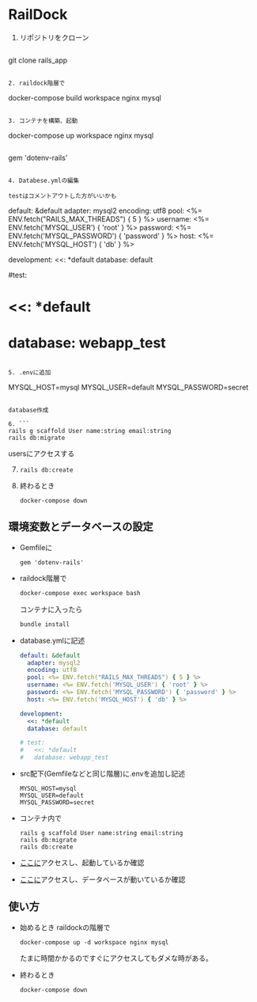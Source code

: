 # RailDock

1. リポジトリをクローン
   
   ```
git clone  rails_app
   ```
   
2. raildock階層で

   ```
   docker-compose build workspace nginx mysql
   ```

3. コンテナを構築、起動

   ```
   docker-compose up workspace nginx mysql
   ```

   ```
   gem 'dotenv-rails'
   ```

4. Databese.ymlの編集

   testはコメントアウトした方がいいかも

   ```
   default: &default
     adapter: mysql2
     encoding: utf8
     pool: <%= ENV.fetch("RAILS_MAX_THREADS") { 5 } %>
     username: <%= ENV.fetch('MYSQL_USER') { 'root' } %>
     password: <%= ENV.fetch('MYSQL_PASSWORD') { 'password' } %>
     host: <%= ENV.fetch('MYSQL_HOST') { 'db' } %>
   
   development:
     <<: *default
     database: default
   
   #test:
   #  <<: *default
   #  database: webapp_test
   ```

5. .envに追加

   ```
   MYSQL_HOST=mysql
   MYSQL_USER=default
   MYSQL_PASSWORD=secret
   ```

   database作成

6. ```
   rails g scaffold User name:string email:string
   rails db:migrate
   ```

   usersにアクセスする

7. ```
   rails db:create
   ```

8. 終わるとき

   ```
   docker-compose down
   ```



## 環境変数とデータベースの設定

- Gemfileに

  ```Gemfile:Gemfile
  gem 'dotenv-rails'
  ```

- raildock階層で

  ```bash
  docker-compose exec workspace bash
  ```

  コンテナに入ったら

  ```bash
  bundle install
  ```

- database.ymlに記述

  ```yml:database.yml
  default: &default
    adapter: mysql2
    encoding: utf8
    pool: <%= ENV.fetch("RAILS_MAX_THREADS") { 5 } %>
    username: <%= ENV.fetch('MYSQL_USER') { 'root' } %>
    password: <%= ENV.fetch('MYSQL_PASSWORD') { 'password' } %>
    host: <%= ENV.fetch('MYSQL_HOST') { 'db' } %>
  
  development:
    <<: *default
    database: default
  
  # test:
  #   <<: *default
  #   database: webapp_test
  ```

- src配下(Gemfileなどと同じ階層)に.envを追加し記述

  ```txt:.env
  MYSQL_HOST=mysql
  MYSQL_USER=default
  MYSQL_PASSWORD=secret
  ```

- コンテナ内で

  ```
  rails g scaffold User name:string email:string
  rails db:migrate
  rails db:create
  ```

- [ここに](http:/localhost)アクセスし、起動しているか確認

- [ここに](http:/localhost/users)アクセスし、データベースが動いているか確認



## 使い方

- 始めるとき raildockの階層で

  ```
  docker-compose up -d workspace nginx mysql
  ```

  たまに時間かかるのですぐにアクセスしてもダメな時がある。

- 終わるとき

  ```
  docker-compose down
  ```

  